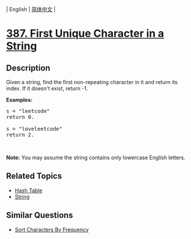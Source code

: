 
| English | [简体中文](README.md) |

# [387. First Unique Character in a String](https://leetcode-cn.com/problems/first-unique-character-in-a-string/)

## Description

<p>Given a string, find the first non-repeating character in it and return its index. If it doesn&#39;t exist, return -1.</p>

<p><b>Examples:</b></p>

<pre>
s = &quot;leetcode&quot;
return 0.

s = &quot;loveleetcode&quot;
return 2.
</pre>

<p>&nbsp;</p>

<p><b>Note:</b> You may assume the string contains only lowercase English letters.</p>


## Related Topics

- [Hash Table](https://leetcode-cn.com/tag/hash-table)
- [String](https://leetcode-cn.com/tag/string)

## Similar Questions

- [Sort Characters By Frequency](../sort-characters-by-frequency/README_EN.md)
